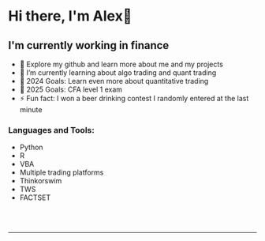# Hi there, I'm Alex👋 

 

## I'm currently working in finance

- 🔭 Explore my github and learn more about me and my projects
- 🌱 I’m currently learning about algo trading and quant trading
- 🥅 2024 Goals: Learn even more about quantitative trading
- 🥅 2025 Goals: CFA level 1 exam
- ⚡ Fun fact: I won a beer drinking contest I randomly entered at the last minute
 
 

### Languages and Tools:
- Python
- R
- VBA
- Multiple trading platforms
- Thinkorswim
- TWS
- FACTSET 

<br />
<br />

---

 
 
 
